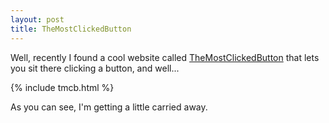 ```yaml
---
layout: post
title: TheMostClickedButton
---
```


Well, recently I found a cool website called <a href="http://themostclickedbutton.com">TheMostClickedButton</a> that lets you sit there clicking a button, and well...

{% include tmcb.html %}

As you can see, I'm getting a little carried away.</p>
